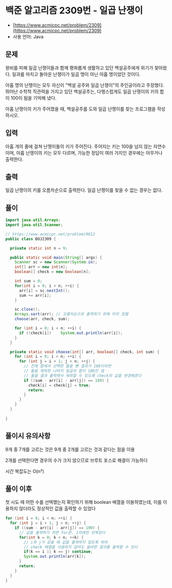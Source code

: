 # 백준 알고리즘 2309번 - 일곱 난쟁이

- [https://www.acmicpc.net/problem/2309](https://www.acmicpc.net/problem/2309)
-   사용 언어: Java

## 문제

왕비를 피해 일곱 난쟁이들과 함께 평화롭게 생활하고 있던 백설공주에게 위기가 찾아왔다. 일과를 마치고 돌아온 난쟁이가 일곱 명이 아닌 아홉 명이었던 것이다.

아홉 명의 난쟁이는 모두 자신이 "백설 공주와 일곱 난쟁이"의 주인공이라고 주장했다. 뛰어난 수학적 직관력을 가지고 있던 백설공주는, 다행스럽게도 일곱 난쟁이의 키의 합이 100이 됨을 기억해 냈다.

아홉 난쟁이의 키가 주어졌을 때, 백설공주를 도와 일곱 난쟁이를 찾는 프로그램을 작성하시오.

## 입력

아홉 개의 줄에 걸쳐 난쟁이들의 키가 주어진다. 주어지는 키는 100을 넘지 않는 자연수이며, 아홉 난쟁이의 키는 모두 다르며, 가능한 정답이 여러 가지인 경우에는 아무거나 출력한다.

## 출력
 
일곱 난쟁이의 키를 오름차순으로 출력한다. 일곱 난쟁이를 찾을 수 없는 경우는 없다.

## 풀이 

```java
import java.util.Arrays;
import java.util.Scanner;

// https://www.acmicpc.net/problem/9012
public class BOJ2309 {

  private static int n = 9;

  public static void main(String[] args) {
    Scanner sc = new Scanner(System.in);
    int[] arr = new int[n];
    boolean[] check = new boolean[n];

    int sum = 0;
    for(int i = 0; i < n; ++i) {
      arr[i] = sc.nextInt();
      sum += arr[i];
    }

    sc.close();
    Arrays.sort(arr); // 오름차순으로 출력하기 위해 미리 정렬
    choose(arr, check, sum);

    for (int i = 0; i < n; ++i) {
      if (!check[i])	System.out.println(arr[i]);
    }
  }

  private static void choose(int[] arr, boolean[] check, int sum) {
    for (int i = 0; i < n; ++i) {
      for (int j = i + 1; j < n; ++j) {
        // 전체 합에서 선택한 둘을 뺀 결과가 100이라면
        // 둘을 제외한 나머지 일곱의 합이 100인 셈
        // 둘을 결과 출력에서 제외할 수 있도록 check의 값을 변경해준다
        if ((sum - arr[i] - arr[j]) == 100) {
          check[i] = check[j] = true;
          return;
        }
      }
    }
  }
	
}
```

## 풀이시 유의사항

9개 중 7개를 고르는 것은 9개 중 2개를 고르는 것과 같다는 점을 이용

2개를 선택한다면 경우의 수가 크지 않으므로 브루트 포스로 해결이 가능하다

시간 복잡도는 O(n²)


## 풀이 이후

첫 시도 때 어떤 수를 선택했는지 확인하기 위해 boolean 배열을 이용하였는데, 이를 이용하지 않더라도 정상적인 값을 출력할 수 있었다

```java
for (int i = 0; i < n; ++i) {
  for (int j = i + 1; j < n; ++j) {
    if ((sum - arr[i] - arr[j]) == 100) {
      // 값을 출력하기 위한 for문. 1차례만 반복된다
      for(int k = 0; k < n; ++k) {
        // i와 j가 같을 때 값을 출력하지 않도록 하여 
        // check 배열을 사용하지 않아도 올바른 결과를 출력할 수 있다
        if(k == i || k == j) continue;
        System.out.println(arr[k]);
      }
      return;
    }
  }
}
```